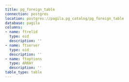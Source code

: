 ```yaml
---
title: pg_foreign_table
connection: postgres
location: postgres://pagila.pg_catalog/pg_foreign_table
database: pagila
columns:
- name: ftrelid
  type: oid
  description: ''
- name: ftserver
  type: oid
  description: ''
- name: ftoptions
  type: ARRAY
  description: ''
table_type: table
---
```


